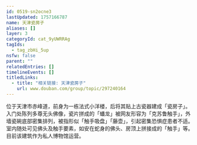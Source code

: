 ```yaml
---
id: 0519-sn2ocne3
lastUpdated: 1757166787
name: 天津瓷房子
aliases: []
layer: 3
categoryId: cat_9yUWRRAg
tagIds:
  - tag_zbHi_5up
nsfw: false
parent: ""
relatedEntries: []
timelineEvents: []
titledLinks:
  - title: "相关链接: 天津瓷房子"
    url: www.douban.com/group/topic/297240164
---
```


位于天津市赤峰道，前身为一栋法式小洋楼，后将其贴上古瓷器建成「瓷房子」。入门处陈列多尊无头佛像，瓷片拼成的「蟠龙」被网友形容为「克苏鲁触手」，外墙瓷碗底部密集排列，被指形似「触手吸盘」「藤壶」，引起密集恐惧症患者不适。室内随处可见佛头及触手要素，如安在蛇身的佛头、房顶上拼接成的「触手」等。目前该建筑作为私人博物馆运营。